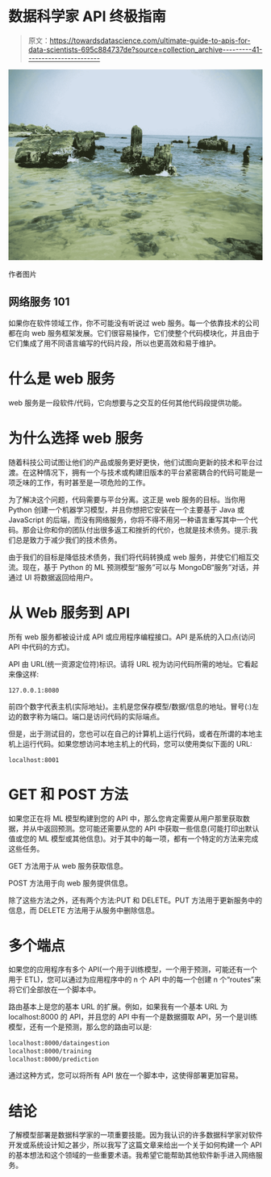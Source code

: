 # 数据科学家 API 终极指南

> 原文：<https://towardsdatascience.com/ultimate-guide-to-apis-for-data-scientists-695c884737de?source=collection_archive---------41----------------------->

![](img/5380dc0301d3630962301e30e83d8db2.png)

作者图片

## 网络服务 101

如果你在软件领域工作，你不可能没有听说过 web 服务。每一个依靠技术的公司都在向 web 服务框架发展。它们很容易操作，它们使整个代码模块化，并且由于它们集成了用不同语言编写的代码片段，所以也更高效和易于维护。

# 什么是 web 服务

web 服务是一段软件/代码，它向想要与之交互的任何其他代码段提供功能。

# 为什么选择 web 服务

随着科技公司试图让他们的产品或服务更好更快，他们试图向更新的技术和平台过渡。在这种情况下，拥有一个与技术或构建旧版本的平台紧密耦合的代码可能是一项乏味的工作，有时甚至是一项危险的工作。

为了解决这个问题，代码需要与平台分离。这正是 web 服务的目标。当你用 Python 创建一个机器学习模型，并且你想把它安装在一个主要基于 Java 或 JavaScript 的后端，而没有网络服务，你将不得不用另一种语言重写其中一个代码。那会让你和你的团队付出很多返工和挫折的代价，也就是技术债务。提示:我们总是致力于减少我们的技术债务。

由于我们的目标是降低技术债务，我们将代码转换成 web 服务，并使它们相互交流。现在，基于 Python 的 ML 预测模型“服务”可以与 MongoDB“服务”对话，并通过 UI 将数据返回给用户。

# 从 Web 服务到 API

所有 web 服务都被设计成 API 或应用程序编程接口。API 是系统的入口点(访问 API 中代码的方式)。

API 由 URL(统一资源定位符)标识。请将 URL 视为访问代码所需的地址。它看起来像这样:

```
127.0.0.1:8080
```

前四个数字代表主机(实际地址)。主机是您保存模型/数据/信息的地址。冒号(:)左边的数字称为端口。端口是访问代码的实际端点。

但是，出于测试目的，您也可以在自己的计算机上运行代码，或者在所谓的本地主机上运行代码。如果您想访问本地主机上的代码，您可以使用类似下面的 URL:

```
localhost:8001
```

# GET 和 POST 方法

如果您正在将 ML 模型构建到您的 API 中，那么您肯定需要从用户那里获取数据，并从中返回预测。您可能还需要从您的 API 中获取一些信息(可能打印出默认值或您的 ML 模型或其他信息)。对于其中的每一项，都有一个特定的方法来完成这些任务。

GET 方法用于从 web 服务获取信息。

POST 方法用于向 web 服务提供信息。

除了这些方法之外，还有两个方法:PUT 和 DELETE。PUT 方法用于更新服务中的信息，而 DELETE 方法用于从服务中删除信息。

# 多个端点

如果您的应用程序有多个 API(一个用于训练模型，一个用于预测，可能还有一个用于 ETL)，您可以通过为应用程序中的 n 个 API 中的每一个创建 n 个“routes”来将它们全部放在一个脚本中。

路由基本上是您的基本 URL 的扩展。例如，如果我有一个基本 URL 为 localhost:8000 的 API，并且您的 API 中有一个是数据摄取 API，另一个是训练模型，还有一个是预测，那么您的路由可以是:

```
localhost:8000/dataingestion
localhost:8000/training
localhost:8000/prediction
```

通过这种方式，您可以将所有 API 放在一个脚本中，这使得部署更加容易。

# 结论

了解模型部署是数据科学家的一项重要技能。因为我认识的许多数据科学家对软件开发或系统设计知之甚少，所以我写了这篇文章来给出一个关于如何构建一个 API 的基本想法和这个领域的一些重要术语。我希望它能帮助其他软件新手进入网络服务。